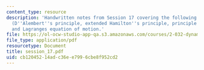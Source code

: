 ```yaml
---
content_type: resource
description: 'Handwritten notes from Session 17 covering the following topics: Examples
  (D''Alembert''s principle, extended Hamilton''s principle, principle of least action),
  and Lagranges equation of motion.'
file: https://ol-ocw-studio-app-qa.s3.amazonaws.com/courses/2-032-dynamics-fall-2004/cb12045214adc36ee7996cbe8f952cd2_session_17.pdf
file_type: application/pdf
resourcetype: Document
title: session_17.pdf
uid: cb120452-14ad-c36e-e799-6cbe8f952cd2
---
```

